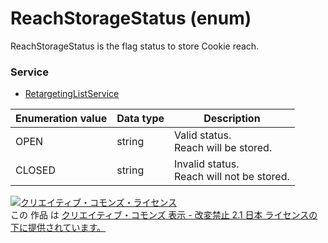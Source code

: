 # ReachStorageStatus (enum)
ReachStorageStatus is the flag status to store Cookie reach.

### Service
+ [RetargetingListService](./services/RetargetingListService.md)

| Enumeration value | Data type | Description | 
|---|---|---|
| OPEN| string| Valid status.<br>Reach will be stored.  |
| CLOSED| string| Invalid status.<br>Reach will not be stored. |

<a rel="license" href="http://creativecommons.org/licenses/by-nd/2.1/jp/"><img alt="クリエイティブ・コモンズ・ライセンス" style="border-width:0" src="https://i.creativecommons.org/l/by-nd/2.1/jp/88x31.png" /></a><br />この 作品 は <a rel="license" href="http://creativecommons.org/licenses/by-nd/2.1/jp/">クリエイティブ・コモンズ 表示 - 改変禁止 2.1 日本 ライセンスの下に提供されています。</a>


